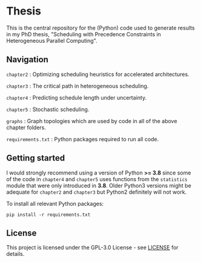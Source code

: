# Thesis

This is the central repository for the (Python) code used to generate results in my PhD thesis, "Scheduling with Precedence Constraints in Heterogeneous Parallel Computing".

## Navigation

`chapter2` : Optimizing scheduling heuristics for accelerated architectures.

`chapter3` : The critical path in heterogeneous scheduling.
 
`chapter4` : Predicting schedule length under uncertainty.

`chapter5` : Stochastic scheduling.

`graphs` : Graph topologies which are used by code in all of the above chapter folders. 

`requirements.txt` : Python packages required to run all code.

## Getting started

I would strongly recommend using a version of Python **>= 3.8** since some of the code in `chapter4` and `chapter5` uses functions from the `statistics` module that were only introduced in **3.8**.
Older Python3 versions might be adequate for `chapter2` and `chapter3` but Python2 definitely will not work. 

To install all relevant Python packages:
```
pip install -r requirements.txt
```

## License

This project is licensed under the GPL-3.0 License - see [LICENSE](LICENSE) for details.
